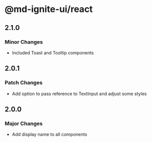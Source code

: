 # @md-ignite-ui/react

## 2.1.0

### Minor Changes

- Included Toast and Tooltip components

## 2.0.1

### Patch Changes

- Add option to pass reference to TextInput and adjust some styles

## 2.0.0

### Major Changes

- Add display name to all components
